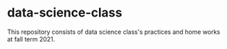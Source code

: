 # data-science-class
This repository consists of data science class's practices and home works at fall term 2021.
